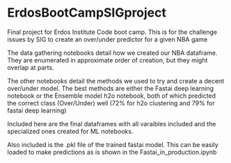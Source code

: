 # ErdosBootCampSIGproject
Final project for Erdos Institute Code boot camp. This is for the challenge issues by SIG to create an over/under predictor for a given NBA game

The data gathering notebooks detail how we created our NBA dataframe. They are enumerated in approximate order of creation, but they might overlap at parts. 

The other notebooks detail the methods we used to try and create a decent over/under model. The best methods are either the Fastai deep learning notebook or the Ensemble model h2o notebook, both of which predicted the correct class (Over/Under) well (72% for h2o clustering and 79% for fastai deep learning)

Included here are the final dataframes with all varaibles included and the specialized ones created for ML notebooks. 

Also included is the .pkl file of the trained fastai model. This can be easily loaded to make predictions as is shown in the Fastai_in_production.ipynb
